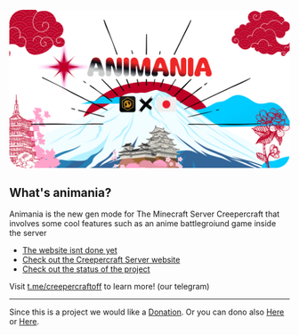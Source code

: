 ![Welcome to animania](https://github.com/animaniaMC/.github/blob/main/Animania%20Lungo%20V1-modified.png)
## What's animania?

Animania is the new gen mode for The Minecraft Server Creepercraft that involves some cool features such as an anime battlegroiund game inside the server
* [The website isnt done yet](https://creeperhub.net/animania)
* [Check out the Creepercraft Server website](https://creepercraft.xyz)
* [Check out the status of the project](https://status.creepercraft.eu.org)

Visit [t.me/creepercraftoff](https://t.me/creepercraftoff) to learn more! (our telegram)

----

Since this is a project we would like a [Donation](https://buymeacoffee.com/creepercraft). Or you can dono also [Here](https://ko-fi.com/creepercraft) or [Here](https://liberapay.com/creepercraft).
